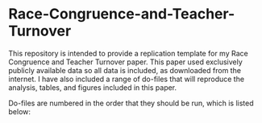 # Race-Congruence-and-Teacher-Turnover
This repository is intended to provide a replication template for my Race Congruence and Teacher Turnover paper.  This paper used exclusively publicly available data so all data is included, as downloaded from the internet.  I have also included a range of do-files that will reproduce the analysis, tables, and figures included in this paper. 

Do-files are numbered in the order that they should be run, which is listed below:
